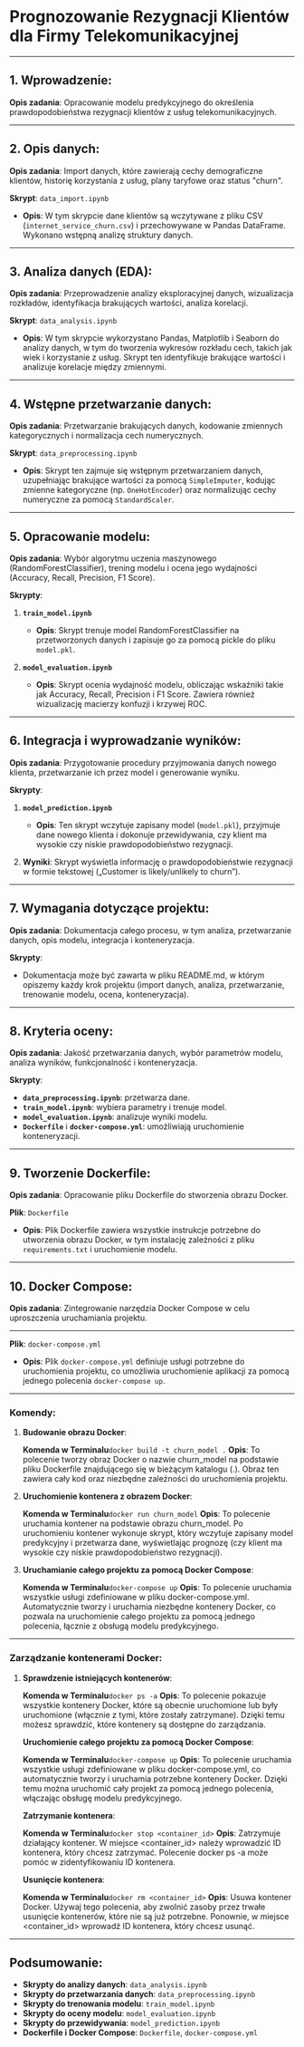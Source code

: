 # Prognozowanie Rezygnacji Klientów dla Firmy Telekomunikacyjnej

---

## 1. Wprowadzenie:
**Opis zadania**: Opracowanie modelu predykcyjnego do określenia prawdopodobieństwa rezygnacji klientów z usług telekomunikacyjnych.

---

## 2. Opis danych:
**Opis zadania**: Import danych, które zawierają cechy demograficzne klientów, historię korzystania z usług, plany taryfowe oraz status "churn".

**Skrypt**: `data_import.ipynb`
- **Opis**: W tym skrypcie dane klientów są wczytywane z pliku CSV (`internet_service_churn.csv`) i przechowywane w Pandas DataFrame. Wykonano wstępną analizę struktury danych.

---

## 3. Analiza danych (EDA):
**Opis zadania**: Przeprowadzenie analizy eksploracyjnej danych, wizualizacja rozkładów, identyfikacja brakujących wartości, analiza korelacji.

**Skrypt**: `data_analysis.ipynb`
- **Opis**: W tym skrypcie wykorzystano Pandas, Matplotlib i Seaborn do analizy danych, w tym do tworzenia wykresów rozkładu cech, takich jak wiek i korzystanie z usług. Skrypt ten identyfikuje brakujące wartości i analizuje korelacje między zmiennymi.

---

## 4. Wstępne przetwarzanie danych:
**Opis zadania**: Przetwarzanie brakujących danych, kodowanie zmiennych kategorycznych i normalizacja cech numerycznych.

**Skrypt**: `data_preprocessing.ipynb`
- **Opis**: Skrypt ten zajmuje się wstępnym przetwarzaniem danych, uzupełniając brakujące wartości za pomocą `SimpleImputer`, kodując zmienne kategoryczne (np. `OneHotEncoder`) oraz normalizując cechy numeryczne za pomocą `StandardScaler`.

---

## 5. Opracowanie modelu:
**Opis zadania**: Wybór algorytmu uczenia maszynowego (RandomForestClassifier), trening modelu i ocena jego wydajności (Accuracy, Recall, Precision, F1 Score).

**Skrypty**:
1. **`train_model.ipynb`**
   - **Opis**: Skrypt trenuje model RandomForestClassifier na przetworzonych danych i zapisuje go za pomocą pickle do pliku `model.pkl`.
   
2. **`model_evaluation.ipynb`**
   - **Opis**: Skrypt ocenia wydajność modelu, obliczając wskaźniki takie jak Accuracy, Recall, Precision i F1 Score. Zawiera również wizualizację macierzy konfuzji i krzywej ROC.

---

## 6. Integracja i wyprowadzanie wyników:
**Opis zadania**: Przygotowanie procedury przyjmowania danych nowego klienta, przetwarzanie ich przez model i generowanie wyniku.

**Skrypty**:
1. **`model_prediction.ipynb`**
   - **Opis**: Ten skrypt wczytuje zapisany model (`model.pkl`), przyjmuje dane nowego klienta i dokonuje przewidywania, czy klient ma wysokie czy niskie prawdopodobieństwo rezygnacji.
   
2. **Wyniki**: Skrypt wyświetla informację o prawdopodobieństwie rezygnacji w formie tekstowej („Customer is likely/unlikely to churn”).

---

## 7. Wymagania dotyczące projektu:
**Opis zadania**: Dokumentacja całego procesu, w tym analiza, przetwarzanie danych, opis modelu, integracja i konteneryzacja.

**Skrypty**:
- Dokumentacja może być zawarta w pliku README.md, w którym opiszemy każdy krok projektu (import danych, analiza, przetwarzanie, trenowanie modelu, ocena, konteneryzacja).

---

## 8. Kryteria oceny:
**Opis zadania**: Jakość przetwarzania danych, wybór parametrów modelu, analiza wyników, funkcjonalność i konteneryzacja.

**Skrypty**:
- **`data_preprocessing.ipynb`**: przetwarza dane.
- **`train_model.ipynb`**: wybiera parametry i trenuje model.
- **`model_evaluation.ipynb`**: analizuje wyniki modelu.
- **`Dockerfile`** i **`docker-compose.yml`**: umożliwiają uruchomienie konteneryzacji.

---

## 9. Tworzenie Dockerfile:
**Opis zadania**: Opracowanie pliku Dockerfile do stworzenia obrazu Docker.

**Plik**: `Dockerfile`
- **Opis**: Plik Dockerfile zawiera wszystkie instrukcje potrzebne do utworzenia obrazu Docker, w tym instalację zależności z pliku `requirements.txt` i uruchomienie modelu.

---

## 10. Docker Compose:
**Opis zadania**: Zintegrowanie narzędzia Docker Compose w celu uproszczenia uruchamiania projektu.

---

**Plik**: `docker-compose.yml`
- **Opis**: Plik `docker-compose.yml` definiuje usługi potrzebne do uruchomienia projektu, co umożliwia uruchomienie aplikacji za pomocą jednego polecenia `docker-compose up`.

---

 ### Komendy:

1. **Budowanie obrazu Docker**:
   
   **Komenda w Terminalu**`docker build -t churn_model .` 
   **Opis**: To polecenie tworzy obraz Docker o nazwie churn_model na podstawie pliku Dockerfile znajdującego się w bieżącym katalogu (.). Obraz ten zawiera cały kod oraz niezbędne zależności do uruchomienia projektu.
   
2. **Uruchomienie kontenera z obrazem Docker**:
   
   **Komenda w Terminalu**`docker run churn_model`
   **Opis**: To polecenie uruchamia kontener na podstawie obrazu churn_model. Po uruchomieniu kontener wykonuje skrypt, który wczytuje zapisany model predykcyjny i przetwarza dane, wyświetlając prognozę (czy klient ma wysokie czy niskie prawdopodobieństwo rezygnacji).

3. **Uruchamianie całego projektu za pomocą Docker Compose**:

   **Komenda w Terminalu**`docker-compose up`
   **Opis**: To polecenie uruchamia wszystkie usługi zdefiniowane w pliku docker-compose.yml. Automatycznie tworzy i uruchamia niezbędne kontenery Docker, co pozwala na uruchomienie całego projektu za pomocą jednego polecenia, łącznie z obsługą modelu predykcyjnego.  

---

### Zarządzanie kontenerami Docker:

1. **Sprawdzenie istniejących kontenerów**:
   
   **Komenda w Terminalu**`docker ps -a`
   **Opis**: To polecenie pokazuje wszystkie kontenery Docker, które są obecnie uruchomione lub były uruchomione (włącznie z tymi, które zostały zatrzymane). Dzięki temu możesz sprawdzić, które kontenery są dostępne do zarządzania.
   
   **Uruchomienie całego projektu za pomocą Docker Compose**:

   **Komenda w Terminalu**`docker-compose up`
   **Opis**: To polecenie uruchamia wszystkie usługi zdefiniowane w pliku docker-compose.yml, co automatycznie tworzy i uruchamia potrzebne kontenery Docker. Dzięki temu można uruchomić cały projekt za pomocą jednego polecenia, włączając obsługę modelu predykcyjnego.
   
  
   **Zatrzymanie kontenera**:

   **Komenda w Terminalu**`docker stop <container_id>`
   **Opis**: Zatrzymuje działający kontener. W miejsce <container_id> należy wprowadzić ID kontenera, który chcesz zatrzymać. Polecenie docker ps -a może pomóc w zidentyfikowaniu ID kontenera.
   
   **Usunięcie kontenera**:

   **Komenda w Terminalu**`docker rm <container_id>`
   **Opis**: Usuwa kontener Docker. Używaj tego polecenia, aby zwolnić zasoby przez trwałe usunięcie kontenerów, które nie są już potrzebne. Ponownie, w miejsce <container_id> wprowadź ID kontenera, który chcesz usunąć.

---

## Podsumowanie:
- **Skrypty do analizy danych**: `data_analysis.ipynb`
- **Skrypty do przetwarzania danych**: `data_preprocessing.ipynb`
- **Skrypty do trenowania modelu**: `train_model.ipynb`
- **Skrypty do oceny modelu**: `model_evaluation.ipynb`
- **Skrypty do przewidywania**: `model_prediction.ipynb`
- **Dockerfile i Docker Compose**: `Dockerfile`, `docker-compose.yml`


